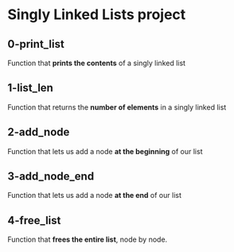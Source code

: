 # Singly Linked Lists project
## 0-print_list
Function that **prints the contents** of a singly linked list<br/>
## 1-list_len
Function that returns the **number of elements** in a singly linked list<br/>
## 2-add_node
Function that lets us add a node **at the beginning** of our list<br/>
## 3-add_node_end
Function that lets us add a node **at the end** of our list<br/>
## 4-free_list
Function that **frees the entire list**, node by node.